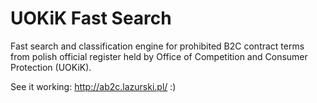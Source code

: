 UOKiK Fast Search
=================

Fast search and classification engine for prohibited B2C contract terms from polish official register held by Office of Competition and Consumer Protection (UOKiK).

See it working: <http://ab2c.lazurski.pl/> :)

